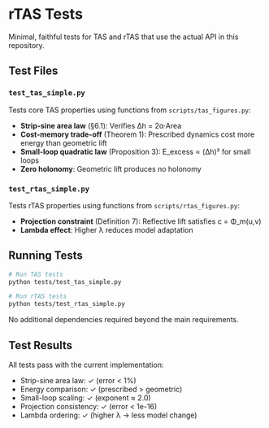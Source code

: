 # rTAS Tests

Minimal, faithful tests for TAS and rTAS that use the actual API in this repository.

## Test Files

### `test_tas_simple.py`
Tests core TAS properties using functions from `scripts/tas_figures.py`:
- **Strip-sine area law** (§6.1): Verifies Δh = 2α·Area
- **Cost-memory trade-off** (Theorem 1): Prescribed dynamics cost more energy than geometric lift
- **Small-loop quadratic law** (Proposition 3): E_excess ∝ (Δh)² for small loops
- **Zero holonomy**: Geometric lift produces no holonomy

### `test_rtas_simple.py`
Tests rTAS properties using functions from `scripts/rtas_figures.py`:
- **Projection constraint** (Definition 7): Reflective lift satisfies c = Φ_m(u,v)
- **Lambda effect**: Higher λ reduces model adaptation

## Running Tests

```bash
# Run TAS tests
python tests/test_tas_simple.py

# Run rTAS tests  
python tests/test_rtas_simple.py
```

No additional dependencies required beyond the main requirements.


## Test Results

All tests pass with the current implementation:
- Strip-sine area law: ✓ (error < 1%)
- Energy comparison: ✓ (prescribed > geometric)
- Small-loop scaling: ✓ (exponent ≈ 2.0)
- Projection consistency: ✓ (error < 1e-16)
- Lambda ordering: ✓ (higher λ → less model change)
